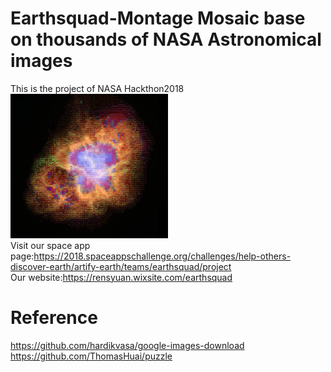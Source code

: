 # Earthsquad-Montage Mosaic base on thousands of NASA Astronomical images
This is the project of NASA Hackthon2018
<img src="https://github.com/superRenh/Earthsquad/blob/master/crab%20nebula32.jpg" width="50%" height="50%" style="float.left">
</br>
Visit our space app page:https://2018.spaceappschallenge.org/challenges/help-others-discover-earth/artify-earth/teams/earthsquad/project
</br>
Our website:https://rensyuan.wixsite.com/earthsquad

# Reference
https://github.com/hardikvasa/google-images-download
</br>
https://github.com/ThomasHuai/puzzle

